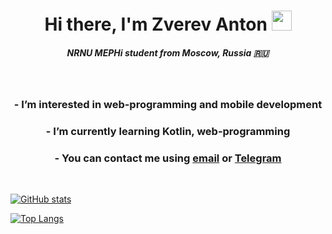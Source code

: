 <h1 align="center">
  Hi there, I'm Zverev Anton 
  <img src="https://github.com/blackcater/blackcater/raw/main/images/Hi.gif" height="32"/>
</h1>
<h5 align="center">
  NRNU MEPHi student from Moscow, Russia 🇷🇺
</h5>

<br>

<h3 align="center">
  - I’m interested in web-programming and mobile development
</h3>
<h3 align="center">
  - I’m currently learning Kotlin, web-programming
  </h5>
<h3 align="center">
  - You can contact me using <a href="mailto:zverev827@gmail.com">email</a> or <a href="https://t.me/kuchibecka">Telegram</a>
</h3>
  
<br>

[![GitHub stats](https://github-readme-stats.vercel.app/api?username=kuchibecka&hide=issues&show_icons=true&theme=dark&count_private=true)](https://github.com/anuraghazra/github-readme-stats)


[![Top Langs](https://github-readme-stats.vercel.app/api/top-langs/?username=kuchibecka&layout=compact&theme=dark)](https://github.com/anuraghazra/github-readme-stats)

